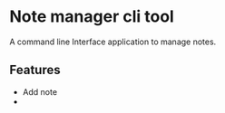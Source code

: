 # Note manager cli tool

A command line Interface application to manage notes.

## Features

- Add note
-
